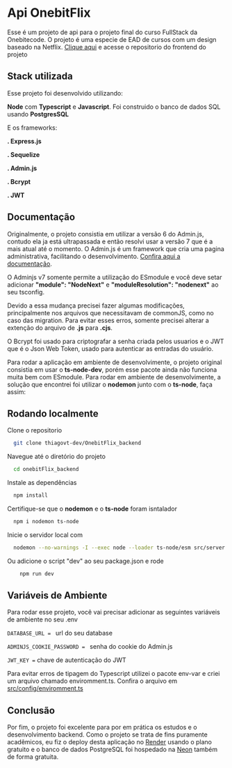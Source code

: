
# Api OnebitFlix

Esse é um projeto de api para o projeto final do curso FullStack da Onebitecode. O projeto é uma especie de EAD de cursos com um design baseado na Netflix. [Clique aqui](https://github.com/thiagovt-dev/onebitflix_frontend) e acesse o repositorio do frontend do projeto


## Stack utilizada

Esse projeto foi desenvolvido utilizando:

**Node** com **Typescript** e **Javascript**. Foi construido o banco de dados SQL usando **PostgresSQL**

E os frameworks:

**. Express.js**

**. Sequelize**

**. Admin.js**

**. Bcrypt**

**. JWT**

## Documentação

Originalmente, o projeto consistia em utilizar a versão 6 do Admin.js, contudo ela ja está ultrapassada e então resolvi usar a versão 7 que é a mais atual até o momento. O Admin.js é um framework que cria uma pagina administrativa, facilitando o desenvolvimento. [Confira aqui a documentação](https://docs.adminjs.co/installation/getting-started?_gl=1*1byqx7*_gcl_au*NTc3MDU5MjU1LjE3MDY0NjI3Mjc).

O Adminjs v7 somente permite a utilização do ESmodule e você deve setar adicionar **"module": "NodeNext"** e **"moduleResolution": "nodenext"** ao seu tsconfig. 

Devido a essa mudança precisei fazer algumas modificações, principalmente nos arquivos que necessitavam de commonJS, como no caso das migration. Para evitar esses erros, somente precisei alterar a extenção do arquivo de **.js** para **.cjs**.

O Bcrypt foi usado para criptografar a senha criada pelos usuarios e o JWT que é o Json Web Token, usado para autenticar as entradas do usuário.

Para rodar a aplicação em ambiente de desenvolvimente, o projeto original consistia em usar o **ts-node-dev**, porém esse pacote ainda não funciona muita bem com ESmodule. Para rodar em ambiente de desenvolvimente, a solução que encontrei foi utilizar o **nodemon** junto com o **ts-node**, faça assim:







## Rodando localmente

Clone o repositorio

```bash
  git clone thiagovt-dev/OnebitFlix_backend
```

Navegue até o diretório do projeto

```bash
  cd onebitFlix_backend
```

Instale as dependências

```bash
  npm install
```

Certifique-se que o **nodemon** e o **ts-node** foram isntalador

```bash
  npm i nodemon ts-node
```

Inicie o servidor local com 

```bash
  nodemon --no-warnings -I --exec node --loader ts-node/esm src/server.ts
```

Ou adicione o script "dev" ao seu package.json e rode

```bash
    npm run dev
```


## Variáveis de Ambiente

Para rodar esse projeto, você vai precisar adicionar as seguintes variáveis de ambiente no seu .env

`DATABASE_URL = ` url do seu database

`ADMINJS_COOKIE_PASSWORD = ` senha do cookie do Admin.js

`JWT_KEY =` chave de autenticação do JWT 

Para evitar erros de tipagem do Typescript utilizei o pacote env-var e criei um arquivo chamado enviromment.ts. Confira o arquivo em [src/config/enviromment.ts](https://github.com/thiagovt-dev/OnebitFlix_backend/blob/master/src/config/environment.ts)

## Conclusão

Por fim, o projeto foi excelente para por em prática os estudos e o desenvolvimento backend. Como o projeto se trata de fins puramente acadêmicos, eu fiz o deploy desta aplicação no [Render](https://render.com/) usando o plano gratuito e o banco de dados PostgreSQL foi hospedado na [Neon](https://neon.tech/) também de forma gratuita.
